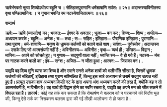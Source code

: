 **ऋषेर्भगवतो भूत्वा शिष्योऽधीत्य बहूनि च ।** **सेतिहासपुराणानि धर्मशाषाणि सर्वश: ॥ २५॥** **अदान्तस्याविनीतस्य वृथा पण्डितमानिन: ।** **न गुणाय भवन्ति स्म नटस्येवाजितात्मन: ॥ २६॥** 

**शब्दार्थ** 

**ऋषे:—** **ऋषि (व्यासदेव) का** **; भगवत:—** **ईश्वर के अवतार** **; भूत्वा—** **बन कर** **; शिष्य:—** **शिष्य** **; अधीत्य—** **अध्ययन करके** **;** **बहूनि—** **अनेक** **; च—** **तथा** **; स—** **सहित** **; इतिहास—** **पौराणिक इतिहास** **; पुराणानि—** **तथा पुराण** **; धर्म-शाषाणि—** **मनुष्य के** **धाॢमक कर्तव्यों को बताने वाले शाष** **; सर्वश:—** **पूर्णरूपेण** **; अदान्तस्य—** **उसके लिए जो आत्मसंयमी नहीं है** **; अविनीतस्य—** **अविनीत** **; वृथा—** **व्यर्थ ही** **; पण्डित—** **विद्वान** **; मानिन:—** **अपने को सोचते हुए** **; न गुणाय—** **सद्गुणों वाला नहीं** **; भवन्ति स्म—** **वे** **हो गये हैं** **; नटस्य—** **मंच पर नाटक करने वालों का** **; इव—** **स²श** **; अजित—** **न जीता हुआ** **; आत्मन:—** **जिसका मन।** **.** 

**यद्यपि वह दिव्य मुनि व्यास का शिष्य है और उसने उनसे अनेक शाषों को भलीभाँति** **सीखा है, जिसमें धाॢमक कर्तव्यों की संहिताएँ, इतिहास तथा पुराण सश्मिलित हैं, किन्तु इस** **सारे अध्ययन से उसमें सद्गुण उत्पन्न नहीं हुए हैं। प्रत्युत उसका शाष अध्ययन किसी नट के** **द्वारा अपना अंश अध्ययन करने की तरह है, क्योंकि वह न तो आत्मसंयमी है, न विनीत है। वह** **व्यर्थ ही विद्वान होने का स्वाँग रचता है, यद्यपि वह अपने मन को जीत सकने में विफल रहा है।** **तात्पर्य :** कोई यह तर्क कर सकता है कि रोमहर्षण ने बलराम को न पहचानने की निर्दोष भूल की, किन्तु ऐसे तर्क का निराकरण बलराम द्वारा की गई तीखी आलोचना से हो जाता है।  